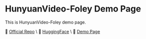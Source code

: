 # HunyuanVideo-Foley Demo Page

This is HunyuanVideo-Foley demo page.

🔗 [Official Repo](https://github.com/Tencent-Hunyuan/HunyuanVideo-Foley) \\
🔗 [HuggingFace](https://huggingface.co/tencent/HunyuanVideo-Foley) \\
🔗 [Demo Page](https://SzczesnyS.github.io/hunyuanvideo-foley)



